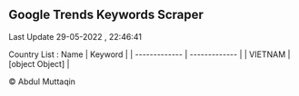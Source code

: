 

## Google Trends Keywords Scraper 
 
Last Update 29-05-2022 , 22:46:41

Country List :
 Name  | Keyword |
| ------------- | ------------- |
| VIETNAM | [object Object] |



© Abdul Muttaqin 
